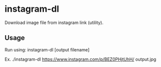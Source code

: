 # instagram-dl

Download image file from instagram link (utility).

## Usage
Run using: 
	instagram-dl <url> [output filename] 
 
Ex. 
	./instagram-dl https://www.instagram.com/p/BEZ0PHjtUhH/ output.jpg 
 
